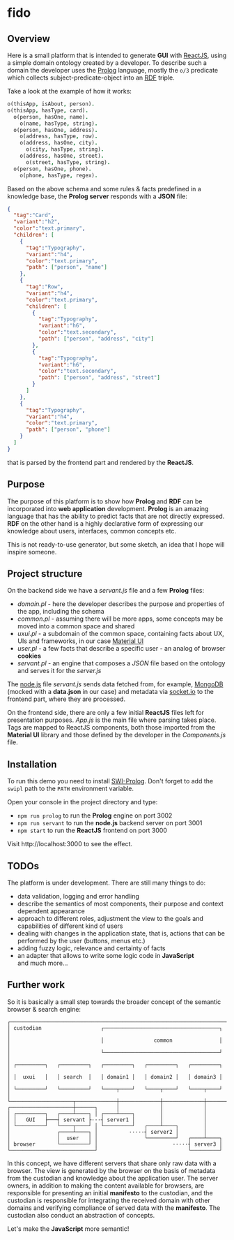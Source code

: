 # fido

## Overview

Here is a small platform that is intended to generate **GUI** with [ReactJS](https://reactjs.org/), using a simple domain ontology created by a developer. To describe such a domain the developer uses the [Prolog](https://www.swi-prolog.org/) language, mostly the `o/3` predicate which collects subject-predicate-object into an [RDF](https://www.w3.org/RDF/) triple.

Take a look at the example of how it works:
```prolog
o(thisApp, isAbout, person).
o(thisApp, hasType, card).
  o(person, hasOne, name).
    o(name, hasType, string).
  o(person, hasOne, address).
    o(address, hasType, row).
    o(address, hasOne, city).
      o(city, hasType, string).
    o(address, hasOne, street).
      o(street, hasType, string).
  o(person, hasOne, phone).
    o(phone, hasType, regex).
```
Based on the above schema and some rules & facts predefined in a knowledge base, the **Prolog server** responds with a **JSON** file:
```json
{
  "tag":"Card",
  "variant":"h2",
  "color":"text.primary",
  "children": [
    {
      "tag":"Typography",
      "variant":"h4",
      "color":"text.primary",
      "path": ["person", "name"]
    },
    {
      "tag":"Row",
      "variant":"h4",
      "color":"text.primary",
      "children": [
        {
          "tag":"Typography",
          "variant":"h6",
          "color":"text.secondary",
          "path": ["person", "address", "city"]
        },
        {
          "tag":"Typography",
          "variant":"h6",
          "color":"text.secondary",
          "path": ["person", "address", "street"]
        }
      ]
    },
    {
      "tag":"Typography",
      "variant":"h4",
      "color":"text.primary",
      "path": ["person", "phone"]
    }
  ]
}
```
that is parsed by the frontend part and rendered by the **ReactJS**.

## Purpose

The purpose of this platform is to show how **Prolog** and **RDF** can be incorporated into **web application** development. **Prolog** is an amazing language that has the ability to predict facts that are not directly expressed. **RDF** on the other hand is a highly declarative form of expressing our knowledge about users, interfaces, common concepts etc.

This is not ready-to-use generator, but some sketch, an idea that I hope will inspire someone.

## Project structure

On the backend side we have a *servant.js* file and a few **Prolog** files:
- *domain.pl* - here the developer describes the purpose and properties of the app, including the schema
- *common.pl* - assuming there will be more apps, some concepts may be moved into a common space and shared
- *uxui.pl* - a subdomain of the common space, containing facts about UX, UIs and frameworks, in our case [Material UI](https://mui.com/)
- *user.pl* - a few facts that describe a specific user - an analog of browser **cookies**
- *servant.pl* - an engine that composes a *JSON* file based on the ontology and serves it for the *server.js*

The [node.js](https://nodejs.org/en/) file *servant.js* sends data fetched from, for example, [MongoDB](https://www.mongodb.com/) (mocked with a **data.json** in our case) and metadata via [socket.io](https://socket.io/) to the frontend part, where they are processed.

On the frontend side, there are only a few initial **ReactJS** files left for presentation purposes. *App.js* is the main file where parsing takes place. Tags are mapped to ReactJS components, both those imported from the **Material UI** library and those defined by the developer in the *Components.js* file.

## Installation

To run this demo you need to install [SWI-Prolog](https://www.swi-prolog.org/Download.html). Don't forget to add the `swipl` path to the `PATH` environment variable.

Open your console in the project directory and type:
- `npm run prolog` to run the **Prolog** engine on port 3002
- `npm run servant` to run the **node.js** backend server on port 3001
- `npm start` to run the **ReactJS** frontend on port 3000

Visit http://localhost:3000 to see the effect.

## TODOs

The platform is under development. There are still many things to do:
- data validation, logging and error handling
- describe the semantics of most components, their purpose and context dependent appearance
- approach to different roles, adjustment the view to the goals and capabilities of different kind of users
- dealing with changes in the application state, that is, actions that can be performed by the user (buttons, menus etc.)
- adding fuzzy logic, relevance and certainty of facts
- an adapter that allows to write some logic code in **JavaScript**  
and much more...

## Further work

So it is basically a small step towards the broader concept of the semantic browser & search engine:
```
┌─────────────────────────────────────────────────────────────────────┐
│ custodian                   ┌─────────────────────────────────────┐ │
│                             │                common               │ │
│                             └─────────────────────────────────────┘ │
│ ┌─────────┐   ┌─────────┐   ┌─────────┐   ┌─────────┐   ┌─────────┐ │
│ │  uxui   │   │ search  │   │ domain1 │   │ domain2 │   │ domain3 │ │
│ └─────────┘   └─────────┘   └────┬────┘   └────┬────┘   └────┬────┘ │
└────────────────────┬─────────────┼─────────────┼─────────────┼──────┘
┌────────────────────┼──────┐      │             │             │
│ ┌─────────┐   ┌────┴────┐ │ ┌────┴────┐        │             │
│ │   GUI   ├───┤ servant ├···┤ server1 │        │             │
│ └─────────┘   └────┬────┘ │ └─────────┘   ┌────┴────┐        │
│               ┌────┴────┐ │          ·····┤ server2 │        │
│               │  user   │ │               └─────────┘   ┌────┴────┐
│ browser       └─────────┘ │                        ·····┤ server3 │
└───────────────────────────┘                             └─────────┘
```
In this concept, we have different servers that share only raw data with a browser. The view is generated by the browser on the basis of metadata from the custodian and knowledge about the application user. The server owners, in addition to making the content available for browsers, are responsible for presenting an initial **manifesto** to the custodian, and the custodian is responsible for integrating the received domain with other domains and verifying compliance of served data with the **manifesto**. The custodian also conduct an abstraction of concepts.

Let's make the **JavaScript** more semantic!


